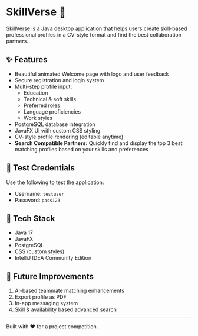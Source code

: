 # SkillVerse 🚀

SkillVerse is a Java desktop application that helps users create skill-based professional profiles in a CV-style format and find the best collaboration partners.

## ✨ Features

- Beautiful animated Welcome page with logo and user feedback  
- Secure registration and login system  
- Multi-step profile input:  
  - Education  
  - Technical & soft skills  
  - Preferred roles  
  - Language proficiencies  
  - Work styles  
- PostgreSQL database integration  
- JavaFX UI with custom CSS styling  
- CV-style profile rendering (editable anytime)  
- **Search Compatible Partners:** Quickly find and display the top 3 best matching profiles based on your skills and preferences   

## 🧪 Test Credentials

Use the following to test the application:

- Username: `testuser`  
- Password: `pass123`  

## 🔧 Tech Stack

- Java 17  
- JavaFX  
- PostgreSQL  
- CSS (custom styles)  
- IntelliJ IDEA Community Edition  

## 📌 Future Improvements

1. AI-based teammate matching enhancements  
2. Export profile as PDF  
3. In-app messaging system  
4. Skill & availability based advanced search  

---

Built with ❤️ for a project competition.
